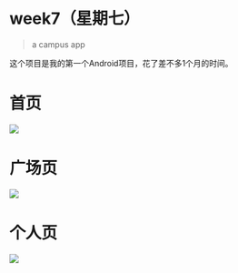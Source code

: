 # week7（星期七）
>a campus app

这个项目是我的第一个Android项目，花了差不多1个月的时间。

# 首页
![](http://i.imgur.com/eICJg1g.jpg)
# 广场页
![](http://i.imgur.com/PNafHXV.jpg)
# 个人页
![](http://i.imgur.com/CT9UwXh.jpg)